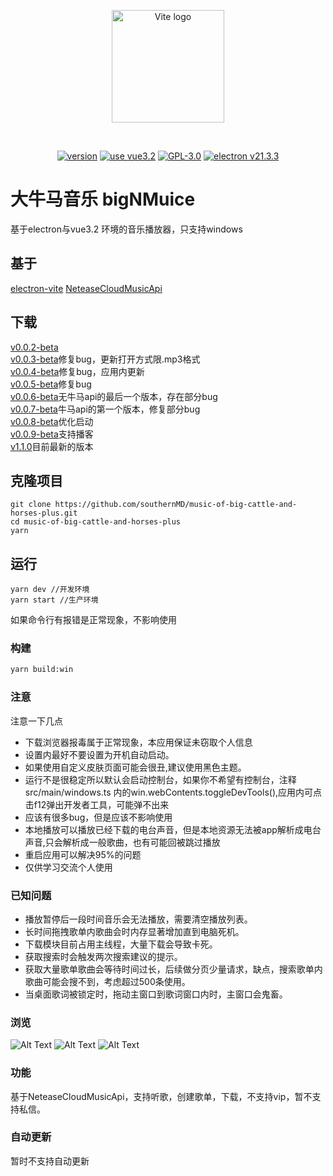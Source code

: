 <p align="center">
  <a href="https://github.com/southernMD/music-of-big-cattle-and-horses-plus" target="_blank" rel="noopener noreferrer">
    <img width="180" src="https://cdn.jsdelivr.net/gh/southernMD/images@main/img/202305221454973.png" alt="Vite logo">
  </a>
</p>
<br/>
<p align="center">
  <a href=""><img src="https://img.shields.io/github/package-json/v/southernMD/music-of-big-cattle-and-horses-plus" alt="version "></a>
  <a href=""><img src="https://img.shields.io/badge/vue-v3.2-brightgreen" alt="use vue3.2"></a>
  <a href=""><img src="https://img.shields.io/github/license/southernMD/music-of-big-cattle-and-horses-plus" alt="GPL-3.0"></a>
<a href=""><img src="https://img.shields.io/badge/electron-v21.3.3-brightgreen" alt="electron v21.3.3"></a>
</p>

# 大牛马音乐 bigNMuice

基于electron与vue3.2 环境的音乐播放器，只支持windows

## 基于

[electron-vite](https://github.com/alex8088/electron-vite)
[NeteaseCloudMusicApi](https://github.com/Binaryify/NeteaseCloudMusicApi)
## 下载

[v0.0.2-beta](https://github.com/southernMD/music-of-big-cattle-and-horses-plus/releases/download/v0.0.2-beta/bingNMmusic-0.0.2-beta-setup.exe)<br>
[v0.0.3-beta](https://github.com/southernMD/music-of-big-cattle-and-horses-plus/releases/download/v0.0.3-beta/bingNMmusic-0.0.3-beta-setup.exe)修复bug，更新打开方式限.mp3格式<br>
[v0.0.4-beta](https://github.com/southernMD/music-of-big-cattle-and-horses-plus/releases/download/v0.0.4-beta/bingNMmusic-0.0.4-beta-setup.exe)修复bug，应用内更新<br>
[v0.0.5-beta](https://github.com/southernMD/music-of-big-cattle-and-horses-plus/releases/download/v0.0.5-beta/bingNMmusic-0.0.5-beta-setup.exe)修复bug<br>
[v0.0.6-beta](https://github.com/southernMD/music-of-big-cattle-and-horses-plus/releases/download/v0.0.6-beta/bingNMmusic-0.0.6-beta-setup.exe)无牛马api的最后一个版本，存在部分bug<br>
[v0.0.7-beta](https://github.com/southernMD/music-of-big-cattle-and-horses-plus/releases/download/v0.0.7-beta/bingNMmusic-0.0.7-beta-setup.exe)牛马api的第一个版本，修复部分bug<br>
[v0.0.8-beta](https://github.com/southernMD/music-of-big-cattle-and-horses-plus/releases/download/v0.0.8-beta/bingNMmusic-0.0.8-beta-setup.exe)优化启动<br>
[v0.0.9-beta](https://github.com/southernMD/music-of-big-cattle-and-horses-plus/releases/download/v0.0.9-beta/bingNMmusic-0.0.9-beta-setup.exe)支持播客<br>
[v1.1.0](https://github.com/southernMD/music-of-big-cattle-and-horses-plus/releases/download/v1.1.0/bingNMmusic-1.1.0-setup.exe)目前最新的版本<br>
## 克隆项目

```shell
git clone https://github.com/southernMD/music-of-big-cattle-and-horses-plus.git
cd music-of-big-cattle-and-horses-plus
yarn
```

## 运行

```shell
yarn dev //开发环境
yarn start //生产环境
```
如果命令行有报错是正常现象，不影响使用
### 构建

```bash
yarn build:win
```

### 注意
注意一下几点
- 下载浏览器报毒属于正常现象，本应用保证未窃取个人信息
- 设置内最好不要设置为开机自动启动。
- 如果使用自定义皮肤页面可能会很丑,建议使用黑色主题。
- 运行不是很稳定所以默认会启动控制台，如果你不希望有控制台，注释src/main/windows.ts 内的win.webContents.toggleDevTools(),应用内可点击f12弹出开发者工具，可能弹不出来
- 应该有很多bug，但是应该不影响使用
- 本地播放可以播放已经下载的电台声音，但是本地资源无法被app解析成电台声音,只会解析成一般歌曲，也有可能回被跳过播放
- 重启应用可以解决95%的问题
- 仅供学习交流个人使用

### 已知问题
- 播放暂停后一段时间音乐会无法播放，需要清空播放列表。
- 长时间拖拽歌单内歌曲会时内存显著增加直到电脑死机。
- 下载模块目前占用主线程，大量下载会导致卡死。
- 获取搜索时会触发两次搜索建议的提示。
- 获取大量歌单歌曲会等待时间过长，后续做分页少量请求，缺点，搜索歌单内歌曲可能会搜不到，考虑超过500条使用。
- 当桌面歌词被锁定时，拖动主窗口到歌词窗口内时，主窗口会鬼畜。

### 浏览
![Alt Text](https://cdn.jsdelivr.net/gh/southernMD/images@main/img/202305221528523.png)
![Alt Text](https://cdn.jsdelivr.net/gh/southernMD/images@main/img/202305221536997.png)
![Alt Text](https://cdn.jsdelivr.net/gh/southernMD/images@main/img/202305221538403.png)

### 功能
基于NeteaseCloudMusicApi，支持听歌，创建歌单，下载，不支持vip，暂不支持私信。

### 自动更新

暂时不支持自动更新
